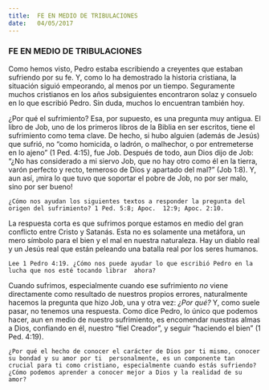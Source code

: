 ```yaml
---
title:  FE EN MEDIO DE TRIBULACIONES
date:   04/05/2017
---
```


### FE EN MEDIO DE TRIBULACIONES

Como hemos visto, Pedro estaba escribiendo a creyentes que estaban sufriendo por su fe. Y, como lo ha  demostrado la historia cristiana, la situación siguió empeorando, al menos por un tiempo. Seguramente  muchos cristianos en los años subsiguientes encontraron solaz y consuelo en lo que escribió Pedro. Sin duda, muchos lo encuentran también hoy. 

¿Por qué el sufrimiento? Esa, por supuesto, es una pregunta muy antigua. El libro de Job, uno de los primeros  libros de la Biblia en ser escritos, tiene el sufrimiento como tema clave. De hecho, si hubo alguien (además de  Jesús) que sufrió, no “como homicida, o ladrón, o malhechor, o por entremeterse en lo ajeno” (1 Ped. 4:15), fue  Job. Después de todo, aun Dios dijo de Job: “¿No has considerado a mi siervo Job, que no hay otro como él en la  tierra, varón perfecto y recto, temeroso de Dios y apartado del mal?” (Job 1:8). Y, aun así, ¡mira lo que tuvo que  soportar el pobre de Job, no por ser malo, sino por ser bueno! 

`¿Cómo nos ayudan los siguientes textos a responder la pregunta del origen del sufrimiento? 1 Ped. 5:8; Apoc.  12:9; Apoc. 2:10.`
 
La respuesta corta es que sufrimos porque estamos en medio del gran conflicto entre Cristo y Satanás. Esta no  es solamente una metáfora, un mero símbolo para el bien y el mal en nuestra naturaleza. Hay un diablo real y  un Jesús real que están peleando una batalla real por los seres humanos. 

`Lee 1 Pedro 4:19. ¿Cómo nos puede ayudar lo que escribió Pedro en la lucha que nos esté tocando librar  ahora?`

Cuando sufrimos, especialmente cuando ese sufrimiento *no* viene directamente como resultado de nuestros  propios errores, naturalmente hacemos la pregunta que hizo Job, una y otra vez: *¿Por qué?* Y, como suele pasar, no tenemos una respuesta. Como dice Pedro, lo único que podemos hacer, aun en medio de nuestro sufrimiento, es encomendar nuestras almas a Dios, confiando en él, nuestro “fiel Creador”, y seguir “haciendo el  bien” (1 Ped. 4:19). 

`¿Por qué el hecho de conocer el carácter de Dios por ti mismo, conocer su bondad y su amor por ti  personalmente, es un componente tan crucial para ti como cristiano, especialmente cuando estás sufriendo?  ¿Cómo podemos aprender a conocer mejor a Dios y la realidad de su amor?` 